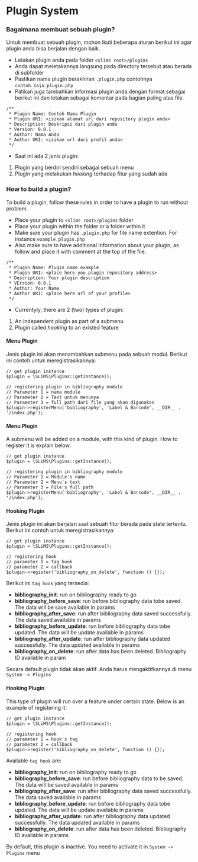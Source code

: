 # Plugin System

### Bagaimana membuat sebuah plugin?
Untuk membuat sebuah plugin, mohon ikuti beberapa aturan berikut ini agar plugin anda bisa berjalan dengan baik.

- Letakan plugin anda pada folder `<slims root>/plugins`
- Anda dapat meletakannya langsung pada directory tersebut atau berada di subfolder
- Pastikan nama plugin berakhiran `.plugin.php` contohnya `contoh_saja.plugin.php`
- Patikan juga tambahkan informasi plugin anda dengan format sebagai berikut ini dan letakan sebagai komentar pada bagian paling atas file.
```
/**
 * Plugin Name: Contoh Nama Plugin
 * Plugin URI: <isikan alamat url dari repository plugin anda>
 * Description: Deskripsi dari plugin anda
 * Version: 0.0.1
 * Author: Nama Anda
 * Author URI: <isikan url dari profil anda>
 */
```
- Saat ini ada 2 jenis plugin:
1. Plugin yang berdiri sendiri sebagai sebuah menu
2. Plugin yang melakukan _hooking_ terhadap fitur yang sudah ada

### How to build a plugin?
To build a plugin, follow these rules in order to have a plugin to run without problem.

- Place your plugin to `<slims root>/plugins` folder
- Place your plugin within the folder or a folder within it
- Make sure your plugin has `.plugin.php` for file name extention. For instance `example.plugin.php`
- Also make sure to have additional information about your plugin, as follow and place it with comment at the top of the file.
```
/**
 * Plugin Name: Plugin name example
 * Plugin URI: <place here you plugin repository address>
 * Description: Your plugin description
 * VErsion: 0.0.1
 * Author: Your Name
 * Author URI: <place here url of your profile>
 */
```
- Currentyly, there are 2 (two) types of plugin:
1. An independent plugin as part of a submenu
2. Plugin called _hooking_ to an existed feature

#### Menu Plugin
Jenis plugin ini akan menambahkan submenu pada sebuah modul.
Berikut ini contoh untuk meregistrasikannya:

```
// get plugin instance
$plugin = \SLiMS\Plugins::getInstance();

// registering plugin in bibliography module
// Parameter 1 = nama module
// Parameter 2 = Text untuk menunya
// Parameter 3 = full path dari file yang akan digunakan
$plugin->registerMenu('bibliography', 'Label & Barcode', __DIR__ . '/index.php');
```

#### Menu Plugin
A submenu will be added on a module, with this kind of plugin.
How to register it is explain below:

```
// get plugin instance
$plugin = \SLiMS\Plugins::getInstance();

// registering plugin in bibliography module
// Parameter 1 = Module's name
// Parameter 2 = Menu's text
// Parameter 3 = File's full path
$plugin->registerMenu('bibliography', 'Label & Barcode', __DIR__ . '/index.php');
```

#### Hooking Plugin
Jenis plugin ini akan berjalan saat sebuah fitur berada pada state tertentu.
Berikut ini contoh untuk meregistrasikannya:
```
// get plugin instance
$plugin = \SLiMS\Plugins::getInstance();

// registering hook
// parameter 1 = tag hook
// parameter 2 = callback
$plugin->register('bibliography_on_delete', function () {});
```
Berikut ini `tag hook` yang tersedia:

- **bibliography_init**: run on bibliography ready to go
- **bibliography_before_save**: run before bibliography data tobe saved. The data will be save available in params
- **bibliography_after_save**: run after bibliography data saved successfully. The data saved available in params
- **bibliography_before_update**: run before bibliography data tobe updated. The data will be update available in params
- **bibliography_after_update**: run after bibliography data updated successfully. The data updated available in params
- **bibliography_on_delete**: run after data has been deleted. Bibliography ID available in param

Secara default plugin tidak akan aktif. Anda harus mengaktifkannya di menu `System -> Plugins`

#### Hooking Plugin
This type of plugin will run over a feature under certain state.
Below is an example of registering it:
```
// get plugin instance
$plugin = \SLiMS\Plugins::getInstance();

// registering hook
// parameter 1 = hook's tag
// parameter 2 = callback
$plugin->register('bibliography_on_delete', function () {});
```
Available `tag hook` are:

- **bibliography_init**: run on bibliography ready to go
- **bibliography_before_save**: run before bibliography data to be saved. The data will be saved available in params
- **bibliography_after_save**: run after bibliography data saved successfully. The data saved available in params
- **bibliography_before_update**: run before bibliography data tobe updated. The data will be update available in params
- **bibliography_after_update**: run after bibliography data updated successfully. The data updated available in params
- **bibliography_on_delete**: run after data has been deleted. Bibliography ID available in params

By default, this plugin is inactive. You need to activate it in `System -> Plugins` menu